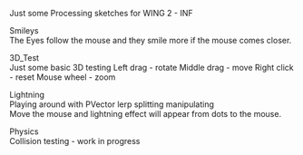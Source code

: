 Just some Processing sketches for WING 2 - INF

Smileys  
The Eyes follow the mouse and they smile more if the mouse comes closer.  

3D_Test  
Just some basic 3D testing
Left drag - rotate
Middle drag  - move
Right click - reset
Mouse wheel - zoom

Lightning  
Playing around with PVector lerp splitting manipulating  
Move the mouse and lightning effect will appear from dots to the mouse.  

Physics  
Collision testing - work in progress  